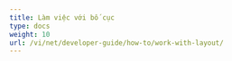 ```yaml
---
title: Làm việc với bố cục
type: docs
weight: 10
url: /vi/net/developer-guide/how-to/work-with-layout/
---
```


